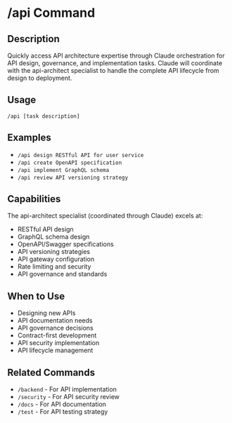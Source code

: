 # /api Command

## Description
Quickly access API architecture expertise through Claude orchestration for API design, governance, and implementation tasks. Claude will coordinate with the api-architect specialist to handle the complete API lifecycle from design to deployment.

## Usage
```
/api [task description]
```

## Examples
- `/api design RESTful API for user service`
- `/api create OpenAPI specification`
- `/api implement GraphQL schema`
- `/api review API versioning strategy`

## Capabilities
The api-architect specialist (coordinated through Claude) excels at:
- RESTful API design
- GraphQL schema design
- OpenAPI/Swagger specifications
- API versioning strategies
- API gateway configuration
- Rate limiting and security
- API governance and standards

## When to Use
- Designing new APIs
- API documentation needs
- API governance decisions
- Contract-first development
- API security implementation
- API lifecycle management

## Related Commands
- `/backend` - For API implementation
- `/security` - For API security review
- `/docs` - For API documentation
- `/test` - For API testing strategy